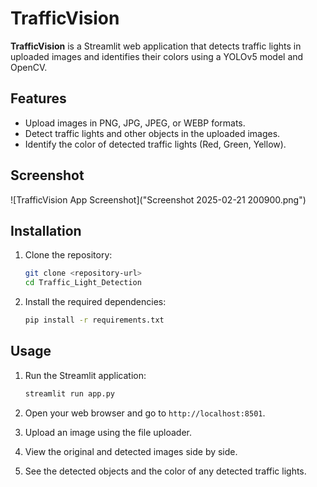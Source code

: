 # TrafficVision

**TrafficVision** is a Streamlit web application that detects traffic lights in uploaded images and identifies their colors using a YOLOv5 model and OpenCV.

## Features

- Upload images in PNG, JPG, JPEG, or WEBP formats.
- Detect traffic lights and other objects in the uploaded images.
- Identify the color of detected traffic lights (Red, Green, Yellow).

## Screenshot
![TrafficVision App Screenshot]("Screenshot 2025-02-21 200900.png")


## Installation

1. Clone the repository:

    ```sh
    git clone <repository-url>
    cd Traffic_Light_Detection
    ```

2. Install the required dependencies:

    ```sh
    pip install -r requirements.txt
    ```

## Usage

1. Run the Streamlit application:

    ```sh
    streamlit run app.py
    ```

2. Open your web browser and go to `http://localhost:8501`.

3. Upload an image using the file uploader.

4. View the original and detected images side by side.

5. See the detected objects and the color of any detected traffic lights.



